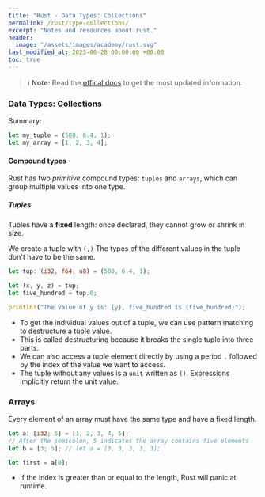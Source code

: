 ```yaml
---
title: "Rust - Data Types: Collections"
permalink: /rust/type-collections/
excerpt: "Notes and resources about rust."
header:
  image: "/assets/images/academy/rust.svg"
last_modified_at: 2023-06-28 00:00:00 +00:00
toc: true
---
```


> :information_source: **Note:** Read the [offical docs](https://www.rust-lang.org/learn) to get the most updated information.

### Data Types: Collections

Summary:

```rs
let my_tuple = (500, 6.4, 1);
let my_array = [1, 2, 3, 4];
```

#### Compound types

Rust has two *primitive* compound types: `tuples` and `arrays`, which can group multiple values into one type.

##### Tuples

Tuples have a **fixed** length: once declared, they cannot grow or shrink in size.

We create a tuple with `(,)`
The types of the different values in the tuple don't have to be the same.

```rs
let tup: (i32, f64, u8) = (500, 6.4, 1);

let (x, y, z) = tup;
let five_hundred = tup.0;

println!("The value of y is: {y}, five_hundred is {five_hundred}");
```

* To get the individual values out of a tuple, we can use pattern matching to destructure a tuple value.
* This is called destructuring because it breaks the single tuple into three parts.
* We can also access a tuple element directly by using a period `.` followed by the index of the value we want to access.
* The tuple without any values is a `unit` written as `()`. Expressions implicitly return the unit value.

### Arrays

Every element of an array must have the same type and have a fixed length.

```rs
let a: [i32; 5] = [1, 2, 3, 4, 5];
// After the semicolon, 5 indicates the array contains five elements
let b = [3; 5]; // let a = [3, 3, 3, 3, 3];

let first = a[0];
```

* If the index is greater than or equal to the length, Rust will panic at runtime.
